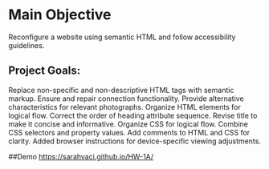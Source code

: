# Main Objective

Reconfigure a website using semantic HTML and follow accessibility guidelines.

## Project Goals:

Replace non-specific and non-descriptive HTML tags with semantic markup. 
Ensure and repair connection functionality. 
Provide alternative characteristics for relevant photographs. 
Organize HTML elements for logical flow. 
Correct the order of heading attribute sequence. 
Revise title to make it concise and informative. 
Organize CSS for logical flow.
Combine CSS selectors and property values. 
Add comments to HTML and CSS for clarity. 
Added browser instructions for device-specific viewing adjustments.

##Demo
https://sarahvaci.github.io/HW-1A/
